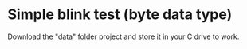 # Simple blink test (byte data type)
Download the "data" folder project and store it in your C drive to work.
